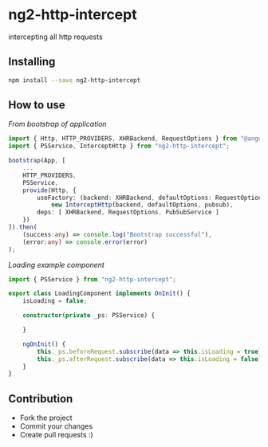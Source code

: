 # ng2-http-intercept

intercepting all http requests

## Installing

```bash
npm install --save ng2-http-intercept
```

## How to use

*From bootstrap of application*

```typescript
import { Http, HTTP_PROVIDERS, XHRBackend, RequestOptions } from "@angular/http";
import { PSService, InterceptHttp } from "ng2-http-intercept";

bootstrap(App, [
	...
    HTTP_PROVIDERS,
	PSService,
	provide(Http, {
		useFactory: (backend: XHRBackend, defaultOptions: RequestOptions, pubsub: PSService) =>
			new InterceptHttp(backend, defaultOptions, pubsub),
		deps: [ XHRBackend, RequestOptions, PubSubService ]
	})
]).then(
	(success:any) => console.log("Bootstrap successful"),
	(error:any) => console.error(error)
);

```

*Loading example component*

```typescript
import { PSService } from "ng2-http-intercept";

export class LoadingComponent implements OnInit() {
    isLoading = false;

    constructor(private _ps: PSService) {

    }

    ngOnInit() {
        this._ps.beforeRequest.subscribe(data => this.isLoading = true);
		this._ps.afterRequest.subscribe(data => this.isLoading = false);
    }
}
```


## Contribution

- Fork the project
- Commit your changes
- Create pull requests :)

